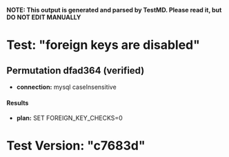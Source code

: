 **NOTE: This output is generated and parsed by TestMD. Please read it, but DO NOT EDIT MANUALLY**

# Test: "foreign keys are disabled" #

## Permutation dfad364 (verified) ##

- **connection:** mysql caseInsensitive

#### Results ####

- **plan:** SET FOREIGN_KEY_CHECKS=0

# Test Version: "c7683d" #